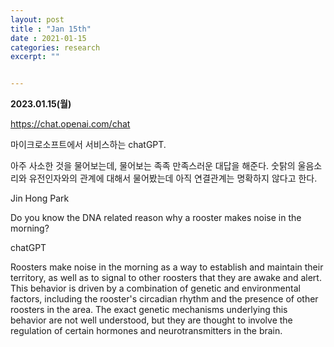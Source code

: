 ```yaml
---
layout: post
title : "Jan 15th"
date : 2021-01-15
categories: research
excerpt: ""


---
```



**2023.01.15(월)**

 
https://chat.openai.com/chat 

마이크로소프트에서 서비스하는 chatGPT. 

아주 사소한 것을 물어보는데, 물어보는 족족 만족스러운 대답을 해준다. 
숫탉의 울음소리와 유전인자와의 관계에 대해서 물어봤는데 아직 연결관계는 명확하지 않다고 한다. 




Jin Hong Park
>
Do you know the DNA related reason why a rooster makes noise in the morning?

chatGPT
>
Roosters make noise in the morning as a way to establish and maintain their territory, as well as to signal to other roosters that they are awake and alert. This behavior is driven by a combination of genetic and environmental factors, including the rooster's circadian rhythm and the presence of other roosters in the area. The exact genetic mechanisms underlying this behavior are not well understood, but they are thought to involve the regulation of certain hormones and neurotransmitters in the brain.
